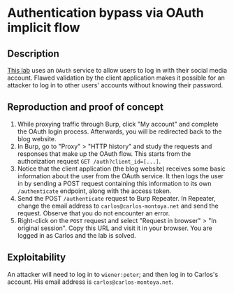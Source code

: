 # Authentication bypass via OAuth implicit flow

## Description

[This lab](https://portswigger.net/web-security/oauth/lab-oauth-authentication-bypass-via-oauth-implicit-flow) uses an `OAuth` service to allow users to log in with their social media account. Flawed validation by the client application makes it possible for an attacker to log in to other users' accounts without knowing their password.

## Reproduction and proof of concept

1. While proxying traffic through Burp, click "My account" and complete the OAuth login process. Afterwards, you will be redirected back to the blog website.
2. In Burp, go to "Proxy" > "HTTP history" and study the requests and responses that make up the OAuth flow. This starts from the authorization request ``GET /auth?client_id=[...]``.
3. Notice that the client application (the blog website) receives some basic information about the user from the OAuth service. It then logs the user in by sending a POST request containing this information to its own ``/authenticate`` endpoint, along with the access token.
4. Send the POST ``/authenticate`` request to Burp Repeater. In Repeater, change the email address to ``carlos@carlos-montoya.net`` and send the request. Observe that you do not encounter an error.
5. Right-click on the ``POST`` request and select "Request in browser" > "In original session". Copy this URL and visit it in your browser. You are logged in as Carlos and the lab is solved.

## Exploitability

An attacker will need to log in to `wiener:peter`; and then log in to Carlos's account. His email address is `carlos@carlos-montoya.net`. 

